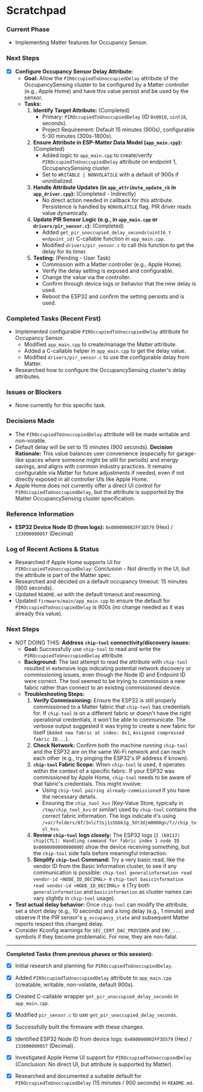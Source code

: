 # Scratchpad

### Current Phase
- Implementing Matter features for Occupancy Sensor.

### Next Steps
- [x] **Configure Occupancy Sensor Delay Attribute:**
    - **Goal:** Allow the `PIROccupiedToUnoccupiedDelay` attribute of the OccupancySensing cluster to be configured by a Matter controller (e.g., Apple Home) and have this value persist and be used by the sensor.
    - **Tasks:**
        1.  **Identify Target Attribute:** (Completed)
            *   Primary: `PIROccupiedToUnoccupiedDelay` (ID `0x0010`, `uint16`, seconds).
            *   Project Requirement: Default 15 minutes (900s), configurable 5-30 minutes (300s-1800s).
        2.  **Ensure Attribute in ESP-Matter Data Model (`app_main.cpp`):** (Completed)
            *   Added logic to `app_main.cpp` to create/verify `PIROccupiedToUnoccupiedDelay` attribute on endpoint 1, OccupancySensing cluster.
            *   Set to `WRITABLE | NONVOLATILE` with a default of 900s if uninitialized.
        3.  **Handle Attribute Updates (in `app_attribute_update_cb` in `app_driver.cpp`):** (Completed - Indirectly)
            *   No direct action needed in callback for this attribute. Persistence is handled by `NONVOLATILE` flag. PIR driver reads value dynamically.
        4.  **Update PIR Sensor Logic (e.g., in `app_main.cpp` or `drivers/pir_sensor.c`):** (Completed)
            *   Added `get_pir_unoccupied_delay_seconds(uint16_t endpoint_id)` C-callable function in `app_main.cpp`.
            *   Modified `drivers/pir_sensor.c` to call this function to get the delay for its timer.
        5.  **Testing:** (Pending - User Task)
            *   Commission with a Matter controller (e.g., Apple Home).
            *   Verify the delay setting is exposed and configurable.
            *   Change the value via the controller.
            *   Confirm through device logs or behavior that the new delay is used.
            *   Reboot the ESP32 and confirm the setting persists and is used.

### Completed Tasks (Recent First)
- Implemented configurable `PIROccupiedToUnoccupiedDelay` attribute for Occupancy Sensor.
  - Modified `app_main.cpp` to create/manage the Matter attribute.
  - Added a C-callable helper in `app_main.cpp` to get the delay value.
  - Modified `drivers/pir_sensor.c` to use the configurable delay from Matter.
- Researched how to configure the OccupancySensing cluster's delay attributes.

### Issues or Blockers
- None currently for this specific task.

### Decisions Made
- The `PIROccupiedToUnoccupiedDelay` attribute will be made writable and non-volatile.
- Default delay will be set to 15 minutes (900 seconds). **Decision Rationale:** This value balances user convenience (especially for garage-like spaces where someone might be still for periods) and energy savings, and aligns with common industry practices. It remains configurable via Matter for future adjustments if needed, even if not directly exposed in all controller UIs like Apple Home.
- Apple Home does not currently offer a direct UI control for `PIROccupiedToUnoccupiedDelay`, but the attribute is supported by the Matter OccupancySensing cluster specification.

### Reference Information
- **ESP32 Device Node ID (from logs):** `0x000000002FF3D579` (Hex) / `133000000057` (Decimal)
### Log of Recent Actions & Status
- Researched if Apple Home supports UI for `PIROccupiedToUnoccupiedDelay`: Conclusion - Not directly in the UI, but the attribute is part of the Matter spec.
- Researched and decided on a default occupancy timeout: 15 minutes (900 seconds).
- Updated `README.md` with the default timeout and reasoning.
- Updated `firmware/main/app_main.cpp` to ensure the default for `PIROccupiedToUnoccupiedDelay` is 900s (no change needed as it was already this value).

### Next Steps
- NOT DOING THIS: **Address `chip-tool` connectivity/discovery issues:**
    - **Goal:** Successfully use `chip-tool` to read and write the `PIROccupiedToUnoccupiedDelay` attribute.
    - **Background:** The last attempt to read the attribute with `chip-tool` resulted in extensive logs indicating potential network discovery or commissioning issues, even though the Node ID and Endpoint ID were correct. The tool seemed to be trying to commission a new fabric rather than connect to an existing commissioned device.
    - **Troubleshooting Steps:**
        1.  **Verify Commissioning:** Ensure the ESP32 is still properly commissioned to a Matter fabric that `chip-tool` has credentials for. If `chip-tool` is on a different fabric or doesn't have the right operational credentials, it won't be able to communicate. The verbose output suggested it was trying to create a *new* fabric for itself (`Added new fabric at index: 0x1`, `Assigned compressed fabric ID...`).
        2.  **Check Network:** Confirm both the machine running `chip-tool` and the ESP32 are on the same Wi-Fi network and can reach each other (e.g., try pinging the ESP32's IP address if known).
        3.  **`chip-tool` Fabric Scope:** When `chip-tool` is used, it operates within the context of a specific fabric. If your ESP32 was commissioned by Apple Home, `chip-tool` needs to be aware of that fabric's credentials. This might involve:
            *   Using `chip-tool pairing already-commissioned` if you have the necessary details.
            *   Ensuring the `chip_tool_kvs` (Key-Value Store, typically in `/tmp/chip_tool_kvs` or similar) used by `chip-tool` contains the correct fabric information. The logs indicate it's using `/var/folders/8f/3nlcf3sj1s5bbk1g_3dt3djm0000gn/T//chip_tool_kvs`.
        4.  **Review `chip-tool` logs closely:** The ESP32 logs (`I (69117) chip[CTL]: Handling command for fabric index 1 node ID 0x0000000000000000`) show the device receiving *something*, but the `chip-tool` side fails before meaningful interaction.
        5.  **Simplify `chip-tool` Command:** Try a very basic read, like the vendor ID from the Basic Information cluster, to see if any communication is possible:
            `chip-tool generalinformation read vendor-id <NODE_ID_DECIMAL> 0`
            `chip-tool basicinformation read vendor-id <NODE_ID_DECIMAL> 0` (Try both `generalinformation` and `basicinformation` as cluster names can vary slightly in `chip-tool` usage).
- **Test actual delay behavior:** Once `chip-tool` can modify the attribute, set a short delay (e.g., 10 seconds) and a long delay (e.g., 1 minute) and observe if the PIR sensor's `g_occupancy_state` and subsequent Matter reports respect this changed delay.
- Consider Kconfig warnings for `SEC_CERT_DAC_PROVIDER` and `ENV_...` symbols if they become problematic. For now, they are non-fatal.
---

**Completed Tasks (from previous phases or this session):**
- [x] Initial research and planning for `PIROccupiedToUnoccupiedDelay`.
- [x] Added `PIROccupiedToUnoccupiedDelay` attribute to `app_main.cpp` (creatable, writable, non-volatile, default 900s).
- [x] Created C-callable wrapper `get_pir_unoccupied_delay_seconds` in `app_main.cpp`.
- [x] Modified `pir_sensor.c` to use `get_pir_unoccupied_delay_seconds`.
- [x] Successfully built the firmware with these changes.
- [x] Identified ESP32 Node ID from device logs: `0x000000002FF3D579` (Hex) / `133000000057` (Decimal).
- [x] Investigated Apple Home UI support for `PIROccupiedToUnoccupiedDelay` (Conclusion: No direct UI, but attribute is supported by Matter).
- [x] Researched and documented a suitable default for `PIROccupiedToUnoccupiedDelay` (15 minutes / 900 seconds) in `README.md`.

